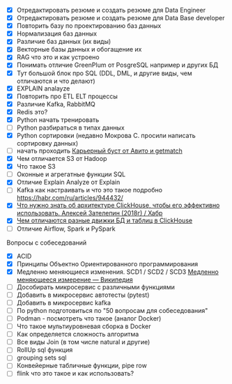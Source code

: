 - [x] Отредактировать резюме и создать резюме для Data Engineer
- [x] Отредактировать резюме и создать резюме для Data Base developer
- [x] Повторить базу по проектированию баз данных
- [x] Нормализация баз данных
- [x] Различие баз данных (их виды)
- [x] Векторные базы данных и обогащение их
- [x] RAG что это и как устроено
- [x] Понимать отличие GreenPlum от PosgreSQL например и других БД
- [x] Тут большой блок про SQL (DDL, DML, и другие виды, чем отличаются и что делают)
- [x] EXPLAIN analayze
- [x] Повторить про ETL ELT процессы
- [x] Различие Kafka, RabbitMQ
- [x] Redis это?
- [x] Python начать тренировать
- [ ] Python разбираться в типах данных
- [x] Python сортировки (недавно Мокрова С. просили написать сортировку данных)
- [ ] начать проходить [Карьерный буст от Авито и getmatch](https://avito.getmatch.ru/skills-test?utm_source=jobs_feed&_gl=1*12htqef*_ga*MTc5NDAwMzQ2NS4xNzQyNzU1NDA2*_ga_KPMDMF3LQ6*czE3NTgzNTIzMzckbzExJGcxJHQxNzU4MzUyMzc4JGoxOSRsMCRoMA..)
- [x] Чем отличается S3 от Hadoop
- [x] Что такое S3
- [ ] Оконные и агрегатные функции SQL
- [x] Отличие Explain Analyze от Explain
- [ ] Kafka как настраивать и что это такое подробно https://habr.com/ru/articles/944432/
- [x] [Что нужно знать об архитектуре ClickHouse, чтобы его эффективно использовать. Алексей Зателепин (2018г) / Хабр](https://habr.com/ru/articles/509540/)
- [x] [Чем отличаются разные движки БД и таблиц в ClickHouse](https://bigdataschool.ru/blog/news/clickhouse/clickhouse-engines/)
- [ ] Отличие Airflow, Spark и PySpark

Вопросы с собеседований
- [x] ACID
- [x] Принципы Объектно Ориентированного программирования
- [x] Медленно меняющиеся изменения. SCD1 / SCD2 / SCD3 [Медленно меняющееся измерение — Википедия](https://ru.wikipedia.org/wiki/%D0%9C%D0%B5%D0%B4%D0%BB%D0%B5%D0%BD%D0%BD%D0%BE_%D0%BC%D0%B5%D0%BD%D1%8F%D1%8E%D1%89%D0%B5%D0%B5%D1%81%D1%8F_%D0%B8%D0%B7%D0%BC%D0%B5%D1%80%D0%B5%D0%BD%D0%B8%D0%B5)
- [ ] Дособирать микросервис с различными функциями
- [ ] Добавить в микросервис автотесты (pytest)
- [ ] Добавить в микросервис kafka
- [ ] По python подготовиться по "50 вопросам для собеседования"
- [ ] Podman - посмотреть что такое (аналог Docker)
- [ ] Что такое мультиуровневая сборка в Docker
- [ ] Как определяется сложность алгоритма
- [ ] Все виды Join (в том числе natural и другие)
- [ ] RollUp sql функция
- [ ] grouping sets sql
- [ ] Конвейерные табличные функции, pipe row
- [ ] flink что это такое и как использовать?